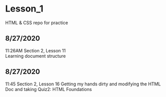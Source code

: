# Lesson_1
HTML &amp; CSS repo for practice

## 8/27/2020 
11:26AM Section 2, Lesson 11  
Learning document structure

## 8/27/2020
11:45 Section 2, Lesson 16
Getting my hands dirty and modifying the HTML Doc and taking Quiz2: HTML Foundations